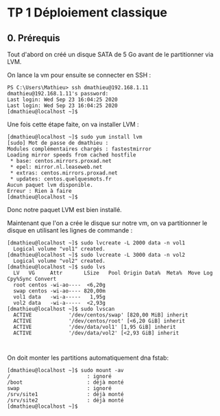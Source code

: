 # TP 1 Déploiement classique

## 0. Prérequis

Tout d'abord on créé un disque SATA de 5 Go avant de le partitionner via LVM.

On lance la vm pour ensuite se connecter en SSH :

```
PS C:\Users\Mathieu> ssh dmathieu@192.168.1.11
dmathieu@192.168.1.11's password:
Last login: Wed Sep 23 16:04:25 2020
Last login: Wed Sep 23 16:04:25 2020
[dmathieu@localhost ~]$
```

Une fois cette étape faite, on va installer LVM :

```
[dmathieu@localhost ~]$ sudo yum install lvm
[sudo] Mot de passe de dmathieu : 
Modules complémentaires chargés : fastestmirror
Loading mirror speeds from cached hostfile
 * base: centos.mirrors.proxad.net
 * epel: mirror.nl.leaseweb.net
 * extras: centos.mirrors.proxad.net
 * updates: centos.quelquesmots.fr
Aucun paquet lvm disponible.
Erreur : Rien à faire
[dmathieu@localhost ~]$
```

Donc notre paquet LVM est bien installé.

Maintenant que l'on a crée le disque sur notre vm, on va partitionner le disque en utilisant les lignes de commande :

```
[dmathieu@localhost ~]$ sudo lvcreate -L 2000 data -n vol1
  Logical volume "vol1" created.
[dmathieu@localhost ~]$ sudo lvcreate -L 3000 data -n vol2
  Logical volume "vol2" created.
[dmathieu@localhost ~]$ sudo lvs
  LV   VG     Attr       LSize   Pool Origin Data%  Meta%  Move Log Cpy%Sync Convert
  root centos -wi-ao----  <6,20g
  swap centos -wi-ao---- 820,00m
  vol1 data   -wi-a-----   1,95g
  vol2 data   -wi-a-----  <2,93g
[dmathieu@localhost ~]$ sudo lvscan
  ACTIVE            '/dev/centos/swap' [820,00 MiB] inherit
  ACTIVE            '/dev/centos/root' [<6,20 GiB] inherit
  ACTIVE            '/dev/data/vol1' [1,95 GiB] inherit
  ACTIVE            '/dev/data/vol2' [<2,93 GiB] inherit



```

On doit monter les partitions automatiquement dna fstab:

```
[dmathieu@localhost ~]$ sudo mount -av
/                         : ignoré
/boot                     : déjà monté
swap                      : ignoré
/srv/site1                : déjà monté
/srv/site2                : déjà monté
[dmathieu@localhost ~]$
```
